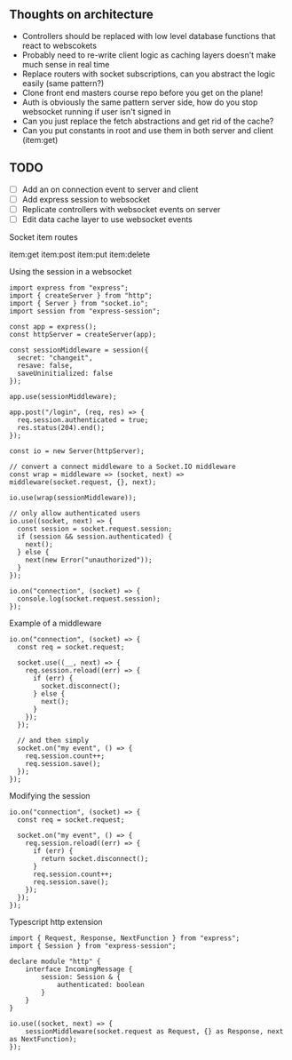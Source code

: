 ## Thoughts on architecture

- Controllers should be replaced with low level database functions that react to webscokets
- Probably need to re-write client logic as caching layers doesn't make much sense in real time
- Replace routers with socket subscriptions, can you abstract the logic easily (same pattern?)
- Clone front end masters course repo before you get on the plane!
- Auth is obviously the same pattern server side, how do you stop websocket running if user isn't signed in
- Can you just replace the fetch abstractions and get rid of the cache?
- Can you put constants in root and use them in both server and client (item:get)

## TODO

- [ ] Add an on connection event to server and client
- [ ] Add express session to websocket
- [ ] Replicate controllers with websocket events on server
- [ ] Edit data cache layer to use websocket events

Socket item routes

item:get
item:post
item:put
item:delete

Using the session in a websocket

```
import express from "express";
import { createServer } from "http";
import { Server } from "socket.io";
import session from "express-session";

const app = express();
const httpServer = createServer(app);

const sessionMiddleware = session({
  secret: "changeit",
  resave: false,
  saveUninitialized: false
});

app.use(sessionMiddleware);

app.post("/login", (req, res) => {
  req.session.authenticated = true;
  res.status(204).end();
});

const io = new Server(httpServer);

// convert a connect middleware to a Socket.IO middleware
const wrap = middleware => (socket, next) => middleware(socket.request, {}, next);

io.use(wrap(sessionMiddleware));

// only allow authenticated users
io.use((socket, next) => {
  const session = socket.request.session;
  if (session && session.authenticated) {
    next();
  } else {
    next(new Error("unauthorized"));
  }
});

io.on("connection", (socket) => {
  console.log(socket.request.session);
});
```

Example of a middleware

```
io.on("connection", (socket) => {
  const req = socket.request;

  socket.use((__, next) => {
    req.session.reload((err) => {
      if (err) {
        socket.disconnect();
      } else {
        next();
      }
    });
  });

  // and then simply
  socket.on("my event", () => {
    req.session.count++;
    req.session.save();
  });
});
```

Modifying the session

```
io.on("connection", (socket) => {
  const req = socket.request;

  socket.on("my event", () => {
    req.session.reload((err) => {
      if (err) {
        return socket.disconnect();
      }
      req.session.count++;
      req.session.save();
    });
  });
});
```

Typescript http extension

```
import { Request, Response, NextFunction } from "express";
import { Session } from "express-session";

declare module "http" {
    interface IncomingMessage {
        session: Session & {
            authenticated: boolean
        }
    }
}

io.use((socket, next) => {
    sessionMiddleware(socket.request as Request, {} as Response, next as NextFunction);
});
```
